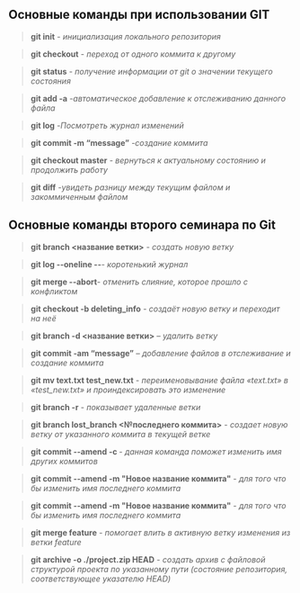 ## Основные команды при использовании GIT

> **git init** - *инициализация локального репозитория*

> **git checkout** - *переход от одного коммита к другому*

> **git status** - *получение информации от git о значении текущего состояния*

> **git add -a** *-автоматическое добавление к отслеживанию данного файла*

> **git log** *-Посмотреть журнал изменений*

> **git commit -m “message”** *-создание коммита*

> **git checkout master** *- вернуться к актуальному состоянию и продолжить работу*

> **git diff** *-увидеть разницу между текущим файлом и закоммиченным файлом*

## Основные команды второго семинара по Git

>**git branch <название ветки>** - *создать новую ветку*

>**git log --oneline --**- *коротенький журнал*

>**git merge --abort**- *отменить слияние, которое прошло с конфликтом*

>**git checkout -b deleting_info** - *создаёт новую ветку и переходит на неё*

>**git branch -d <название ветки>** – *удалить ветку*

>**git commit -am “message”** – *добавление файлов в отслеживание и создание коммита*

>**git mv text.txt test_new.txt** - *переименовывание файла «text.txt» в «test_new.txt» и проиндексировать это изменение*

>**git branch -r** - *показывает удаленные ветки*

>**git branch lost_branch <№последнего коммита>** - *создает новую ветку от указанного коммита в текущей ветке*

>**git commit --amend -c <commit ID>** - 
*данная команда поможет изменить имя других коммитов*

>**git commit --amend -m "Новое название коммита"** - *для того что бы изменить имя последнего коммита*

>**git commit --amend -m "Новое название коммита"** - *для того что бы изменить имя последнего коммита*

>**git merge feature** - *помогает влить в активную ветку изменения из ветки feature*

>**git archive -o ./project.zip HEAD** - *создать архив с файловой структурой проекта по указанному пути (состояние репозитория, соответствующее указателю HEAD)*